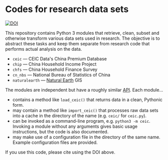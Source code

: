 # Codes for research data sets

[![DOI](https://zenodo.org/badge/DOI/10.5281/zenodo.583149.svg)](https://doi.org/10.5281/zenodo.583149)

This repository contains Python 3 modules that retrieve, clean, subset and otherwise transform various data sets used in research. The objective is to abstract these tasks and keep them separate from research code that performs actual analysis on the data.

* `ceic` — CEIC Data's China Premium Database
* `chip` — China Household Income Project
* `chfs` — China Household Finance Survey
* `cn_nbs` — National Bureau of Statistics of China
* `naturalearth` — [Natural Earth](http://naturalearthdata.com) GIS

The modules are independent but have a roughly similar [API](https://en.wikipedia.org/wiki/Application_programming_interface). Each module…
- contains a method like `load_ceic()` that returns data in a clean, Pythonic form.
- may contain a method like `import_ceic()` that processes raw data sets into a cache in the directory of the name (e.g. `ceic/` for `ceic.py`).
- can be invoked as a command-line program, e.g. `python3 -m ceic`. Invoking a module without any arguments gives basic usage instructions, but the code is also documented.
- may make use of a configuration file in the directory of the same name. Example configuration files are provided.

If you use this code, please cite using the DOI above.
